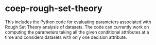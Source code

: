 # coep-rough-set-theory
This includes the Python code for evaluating parameters associated with Rough Set Theory analysis of datasets. The code can currently work on computing the parameters taking all the given conditional attributes at a time and considers datasets with only one decision attribute.

